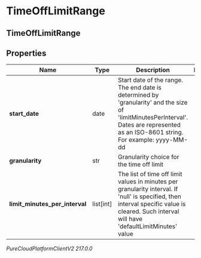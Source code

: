 # TimeOffLimitRange

## TimeOffLimitRange

## Properties

|Name | Type | Description | Notes|
|------------ | ------------- | ------------- | -------------|
| **start_date** | date | Start date of the range. The end date is determined by &#39;granularity&#39; and the size of &#39;limitMinutesPerInterval&#39;. Dates are represented as an ISO-8601 string. For example: yyyy-MM-dd | |
| **granularity** | str | Granularity choice for the time off limit | |
| **limit_minutes_per_interval** | list[int] | The list of time off limit values in minutes per granularity interval. If &#39;null&#39; is specified, then interval specific value is cleared. Such interval will have &#39;defaultLimitMinutes&#39; value | |



_PureCloudPlatformClientV2 217.0.0_

